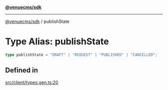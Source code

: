 [**@venuecms/sdk**](../Index.md)

***

[@venuecms/sdk](../Index.md) / publishState

# Type Alias: publishState

```ts
type publishState = "DRAFT" | "REQUEST" | "PUBLISHED" | "CANCELLED";
```

## Defined in

[src/client/types.gen.ts:20](https://github.com/venuecms/sdk/blob/655afdbbb73b0333dc2f8ae63a5e6dccc97fd3b5/src/client/types.gen.ts#L20)
